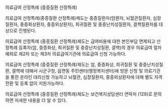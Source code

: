 의료급여 산정특례 (중증질환 산정특례)


의료급여 산정특례(중증질환 산정특례)제도는 중증질환자(암환자, 뇌혈관질환자, 심장질환자, 중증화상환자, 중증외상환자), 희귀질환 및 중증난치성질환자, 결핵질환자를 대상으로 진행된다.


의료급여 산정특례 (중증질환 산정특례)제도는 급여비용에 대한 본인부담 면제되고 산정특례 등록자(암, 중증화상, 희귀질환 및 중증난치성질환, 결핵)의 경우 의료급여 절차 예외로 제2차 또는 제3차 의료급여기관에 의료급여 신청 가능하다.


의료급여 산정특례 (중증질환 산정특례)제도는 암, 중증화상, 희귀질환 및 중증난치성질환, 결핵에 대해서 시군구청, 읍면동 주민센터(행정복지센터)에 방문 신청 및 의료기관을 통한 온라인 대리신청 가능하고 뇌혈관, 심장질환자, 중증외상환자에 대해 별도 자격전환 및 등록 없이 지원가능하다.


의료급여 산정특례 (중증질환 산정특례)제도는 보건복지상담센터 연락처 (129)로 문의하면 자세한 내용을 더 알 수 있다.